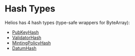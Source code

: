 # Hash Types

Helios has 4 hash types (type-safe wrappers for ByteArray):
  * [PubKeyHash](./pubkeyhash.md)
  * [ValidatorHash](./validatorhash.md)
  * [MintingPolicyHash](./mintingpolicyhash.md)
  * [DatumHash](./datumhash.md)
